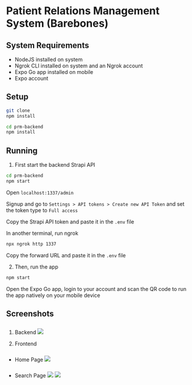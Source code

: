 # Patient Relations Management System (Barebones)

## System Requirements

-   NodeJS installed on system
-   Ngrok CLI installed on system and an Ngrok account
-   Expo Go app installed on mobile
-   Expo account

## Setup

```sh
git clone
npm install

cd prm-backend
npm install
```

## Running

1. First start the backend Strapi API

```sh
cd prm-backend
npm start
```

Open `localhost:1337/admin`

Signup and go to `Settings > API tokens > Create new API Token` and set the token type to `Full access`

Copy the Strapi API token and paste it in the `.env` file

In another terminal, run ngrok

```sh
npx ngrok http 1337
```

Copy the forward URL and paste it in the `.env` file

2. Then, run the app

```sh
npm start
```

Open the Expo Go app, login to your account and scan the QR code to run the app natively on your mobile device

## Screenshots

1. Backend
   <img src="./assets/backend.png" style="padding-top: 10px">

2. Frontend

-   Home Page
    <img src="./assets/homepage.jpg" style="padding-top: 10px">

-   Search Page
    <img src="./assets/search1.jpg" style="padding-top: 10px">
    <img src="./assets/search2.jpg" style="padding-top: 10px">
